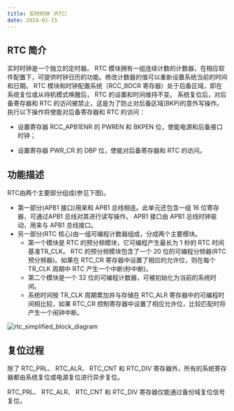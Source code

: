 ```yaml
---
title: 实时时钟（RTC）
date: 2024-01-15
---
```


## RTC 简介

实时时钟是一个独立的定时器。 RTC 模块拥有一组连续计数的计数器，在相应软件配置下，可提供时钟日历的功能。修改计数器的值可以重新设置系统当前的时间和日期。
RTC 模块和时钟配置系统（RCC_BDCR 寄存器）处于后备区域，即在系统复位或从待机模式唤醒后， RTC 的设置和时间维持不变。
系统复位后，对后备寄存器和 RTC 的访问被禁止，这是为了防止对后备区域(BKP)的意外写操作。执行以下操作将使能对后备寄存器和 RTC 的访问：

* 设置寄存器 RCC_APB1ENR 的 PWREN 和 BKPEN 位，使能电源和后备接口时钟；

* 设置寄存器 PWR_CR 的 DBP 位，使能对后备寄存器和 RTC 的访问。

## 功能描述

RTC由两个主要部分组成(参见下图)。

* 第一部分(APB1 接口)用来和 APB1 总线相连。此单元还包含一组 16 位寄存器，可通过APB1 总线对其进行读写操作。 APB1 接口由 APB1 总线时钟驱动，用来与 APB1 总线接口。
* 另一部分(RTC 核心)由一组可编程计数器组成，分成两个主要模块。
  * 第一个模块是 RTC 的预分频模块，它可编程产生最长为 1 秒的 RTC 时间基准TR_CLK。 RTC 的预分频模块包含了一个 20 位的可编程分频器(RTC 预分频器)。如果在 RTC_CR 寄存器中设置了相应的允许位，则在每个 TR_CLK 周期中 RTC 产生一个中断(秒中断)。
  * 第二个模块是一个 32 位的可编程计数器，可被初始化为当前的系统时间。
  * 系统时间按 TR_CLK 周期累加并与存储在 RTC_ALR 寄存器中的可编程时间相比较，如果 RTC_CR 控制寄存器中设置了相应允许位，比较匹配时将产生一个闹钟中断。

![rtc_simplified_block_diagram](D:\blog\VueProject\blue-stack\docs\embedded-system\stm32\img\rtc_simplified_block_diagram.png "图 1. 简化的RTC框图")

## 复位过程

除了 RTC_PRL、 RTC_ALR、 RTC_CNT 和 RTC_DIV 寄存器外，所有的系统寄存器都由系统复位或电源复位进行异步复位。

RTC_PRL、 RTC_ALR、 RTC_CNT 和 RTC_DIV 寄存器仅能通过备份域复位信号复位。
